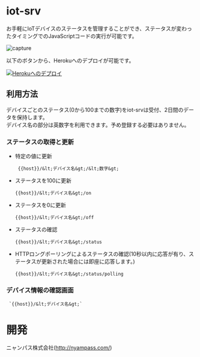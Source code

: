 # iot-srv

お手軽にIoTデバイスのステータスを管理することができ、ステータスが変わったタイミングでのJavaScriptコードの実行が可能です。

![capture](http://i.imgur.com/lioGcyq.png)

以下のボタンから、Herokuへのデプロイが可能です。

[![Herokuへのデプロイ](https://www.herokucdn.com/deploy/button.svg)](https://heroku.com/deploy)

## 利用方法

デバイスごとのステータス(0から100までの数字)をiot-srvは受付、2日間のデータを保持します。<br>
デバイス名の部分は英数字を利用できます。予め登録する必要はありません。<br>

### ステータスの取得と更新

- 特定の値に更新

   ` {{host}}/&lt;デバイス名&gt;/&lt;数字&gt;`

- ステータスを100に更新

  `{{host}}/&lt;デバイス名&gt;/on`

- ステータスを0に更新

   `{{host}}/&lt;デバイス名&gt;/off`

- ステータスの確認

   `{{host}}/&lt;デバイス名&gt;/status`

- HTTPロングポーリングによるステータスの確認(10秒以内に応答が有り、ステータスが更新された場合には即座に応答します。)

   `{{host}}/&lt;デバイス名&gt;/status/polling`

### デバイス情報の確認画面

     `{{host}}/&lt;デバイス名&gt;`

# 開発

ニャンパス株式会社(http://nyampass.com/)
